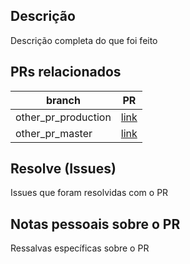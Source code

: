 ## Descrição

Descrição completa do que foi feito

## PRs relacionados

branch | PR
------ | ------
other_pr_production | [link]()
other_pr_master | [link]()

## Resolve (Issues)

Issues que foram resolvidas com o PR

## Notas pessoais sobre o PR

Ressalvas específicas sobre o PR
